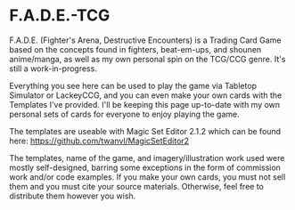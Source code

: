 # F.A.D.E.-TCG
F.A.D.E. (Fighter's Arena, Destructive Encounters) is a Trading Card Game based on the concepts found in fighters, beat-em-ups, and shounen anime/manga, as well as my own personal spin on the TCG/CCG genre. It's still a work-in-progress.

Everything you see here can be used to play the game via Tabletop Simulator or LackeyCCG, and you can even make your own cards with the Templates I've provided. I'll be keeping this page up-to-date with my own personal sets of cards for everyone to enjoy playing the game.

The templates are useable with Magic Set Editor 2.1.2 which can be found here: https://github.com/twanvl/MagicSetEditor2

The templates, name of the game, and imagery/illustration work used were mostly self-designed, barring some exceptions in the form of commission work and/or code examples. If you make your own cards, you must not sell them and you must cite your source materials. Otherwise, feel free to distribute them however you wish.